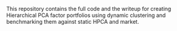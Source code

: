 This repository contains the full code and the writeup for creating Hierarchical PCA factor portfolios using dynamic clustering and benchmarking them against static HPCA and market.
